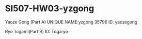 # SI507-HW03-yzgong
Yaoze Gong (Part A)   UNIQUE NAME:yzgong
35796  ID: yaozegong



Ryo Togami(Part B)  ID: Togaryo
